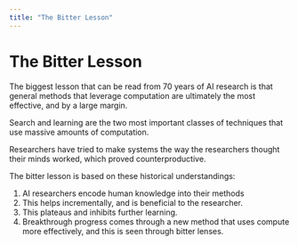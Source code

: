 ```yaml
---
title: "The Bitter Lesson"
---
```


# The Bitter Lesson

The biggest lesson that can be read from 70 years of AI research is that
general methods that leverage computation are ultimately the most
effective, and by a large margin.

Search and learning are the two most important classes of techniques
that use massive amounts of computation.

Researchers have tried to make systems the way the researchers thought
their minds worked, which proved counterproductive.

The bitter lesson is based on these historical understandings:

1.  AI researchers encode human knowledge into their methods
2.  This helps incrementally, and is beneficial to the researcher.
3.  This plateaus and inhibits further learning.
4.  Breakthrough progress comes through a new method that uses compute
    more effectively, and this is seen through bitter lenses.

